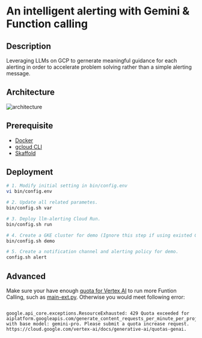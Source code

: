 # An intelligent alerting with Gemini & Function calling

## Description
Leveraging LLMs on GCP to gernerate meaningful guidance for each alerting in order to accelerate problem solving rather than a simple alerting message.

## Architecture
![architecture](https://miro.medium.com/v2/resize:fit:1400/format:webp/1*aJZ7D70lyjp8-R6vJa669g.png)

## Prerequisite 

- [Docker](https://docs.docker.com/engine/install/)
- [gcloud CLI](https://cloud.google.com/sdk/docs/install)
- [Skaffold](https://skaffold.dev/docs/install/)


## Deployment
```bash
# 1. Modify initial setting in bin/config.env
vi bin/config.env

# 2. Update all related parametes.
bin/config.sh var

# 3. Deploy llm-alerting Cloud Run.
bin/config.sh run

# 4. Create a GKE cluster for demo (Ignore this step if using existed GKE)
bin/config.sh demo

# 5. Create a notification channel and alerting policy for demo.
config.sh alert


```

## Advanced 

Make sure your have enough [quota for Vertex AI](https://cloud.google.com/vertex-ai/generative-ai/docs/quotas) to run more Funtion Calling, such as [main-ext.py](./main-ext.py). Otherwise you would meet following error: 

```

google.api_core.exceptions.ResourceExhausted: 429 Quota exceeded for aiplatform.googleapis.com/generate_content_requests_per_minute_per_project_per_base_model with base model: gemini-pro. Please submit a quota increase request. https://cloud.google.com/vertex-ai/docs/generative-ai/quotas-genai.
```